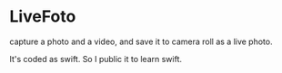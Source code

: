 # LiveFoto
capture a photo and a video, and save it to camera roll as a live photo.

It's coded as swift.
So I public it to learn swift.

